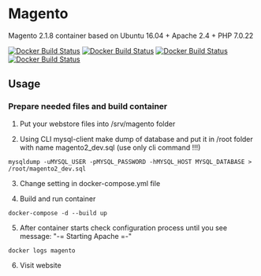 # Magento

Magento 2.1.8 container based on Ubuntu 16.04 + Apache 2.4 + PHP 7.0.22

[![Docker Build Status](https://img.shields.io/docker/build/sfoxdev/magento.svg?style=flat-square)]()
[![Docker Build Status](https://img.shields.io/docker/automated/sfoxdev/magento.svg?style=flat-square)]()
[![Docker Build Status](https://img.shields.io/docker/pulls/sfoxdev/magento.svg?style=flat-square)]()
[![Docker Build Status](https://img.shields.io/docker/stars/sfoxdev/magento.svg?style=flat-square)]()


## Usage

### Prepare needed files and build container

1. Put your webstore files into /srv/magento folder

2. Using CLI mysql-client make dump of database and put it in /root folder with name magento2_dev.sql (use only cli command !!!)
```
mysqldump -uMYSQL_USER -pMYSQL_PASSWORD -hMYSQL_HOST MYSQL_DATABASE > /root/magento2_dev.sql
```

3. Change setting in docker-compose.yml file


4. Build and run container

```
docker-compose -d --build up
```

5. After container starts check configuration process until you see message: "-= Starting Apache =-"

```
docker logs magento
```

6. Visit website
